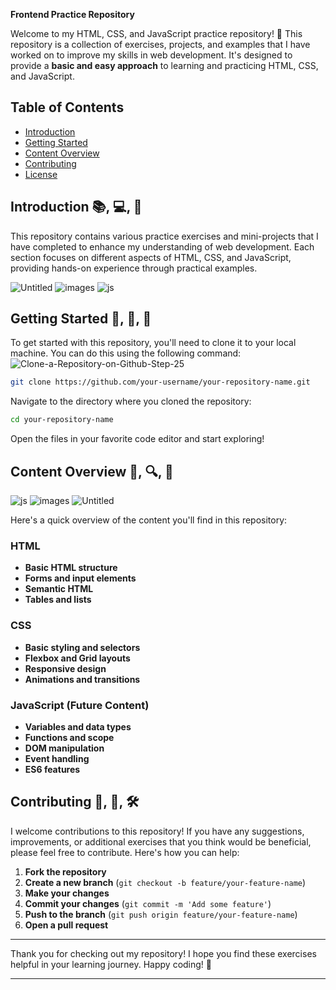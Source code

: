 
**Frontend Practice Repository**


Welcome to my HTML, CSS, and JavaScript practice repository! 🎉 This repository is a collection of exercises, projects, and examples that I have worked on to improve my skills in web development. It's designed to provide a **basic and easy approach** to learning and practicing HTML, CSS, and JavaScript.

## Table of Contents
- [Introduction](#introduction)
- [Getting Started](#getting-started)
- [Content Overview](#content-overview)
- [Contributing](#contributing)
- [License](#license)

## Introduction 📚, 💻, 🚀
This repository contains various practice exercises and mini-projects that I have completed to enhance my understanding of web development. Each section focuses on different aspects of HTML, CSS, and JavaScript, providing hands-on experience through practical examples.


![Untitled](https://github.com/user-attachments/assets/d9fe5aa0-8e58-4906-a9fa-e5975f735303)            ![images](https://github.com/user-attachments/assets/fb15aa37-abd5-4cb4-84ab-dc0769df7358)                        ![js](https://github.com/user-attachments/assets/2d6de69a-6ab0-49b4-9e34-e01d909006ab)        

## Getting Started   🚀, 📂, 📝

To get started with this repository, you'll need to clone it to your local machine. You can do this using the following command:
![Clone-a-Repository-on-Github-Step-25](https://github.com/user-attachments/assets/e218ed8c-186f-4733-a8e7-1fc8d58d9a7c)


```bash
git clone https://github.com/your-username/your-repository-name.git
```

Navigate to the directory where you cloned the repository:

```bash
cd your-repository-name
```

Open the files in your favorite code editor and start exploring!

## Content Overview 🧩, 🔍, 📄

![js](https://github.com/user-attachments/assets/e4410e37-c9db-4813-ba70-942cd2b2831c)   ![images](https://github.com/user-attachments/assets/b25de3ab-539a-46c6-9de6-45b3e6b484ce)    ![Untitled](https://github.com/user-attachments/assets/6e9221b5-967b-413a-9964-179bab0f0431)



Here's a quick overview of the content you'll find in this repository:

### HTML
- **Basic HTML structure**
- **Forms and input elements**
- **Semantic HTML**
- **Tables and lists**

### CSS
- **Basic styling and selectors**
- **Flexbox and Grid layouts**
- **Responsive design**
- **Animations and transitions**

### JavaScript (Future Content)
- **Variables and data types**
- **Functions and scope**
- **DOM manipulation**
- **Event handling**
- **ES6 features**



## Contributing  🤝, 🚀, 🛠️



I welcome contributions to this repository! If you have any suggestions, improvements, or additional exercises that you think would be beneficial, please feel free to contribute. Here's how you can help:

1. **Fork the repository**
2. **Create a new branch** (`git checkout -b feature/your-feature-name`)
3. **Make your changes**
4. **Commit your changes** (`git commit -m 'Add some feature'`)
5. **Push to the branch** (`git push origin feature/your-feature-name`)
6. **Open a pull request**



---

Thank you for checking out my repository! I hope you find these exercises helpful in your learning journey. Happy coding! 🚀

---
